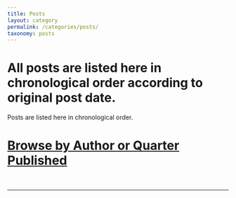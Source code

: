 ```yaml
---
title: Posts
layout: category
permalink: /categories/posts/
taxonomy: posts
---
```


# All posts are listed here in chronological order according to original post date.
Posts are listed here in chronological order.

# [Browse by Author or Quarter Published](https://cryptowords.github.io/tags/)
<br>

***
